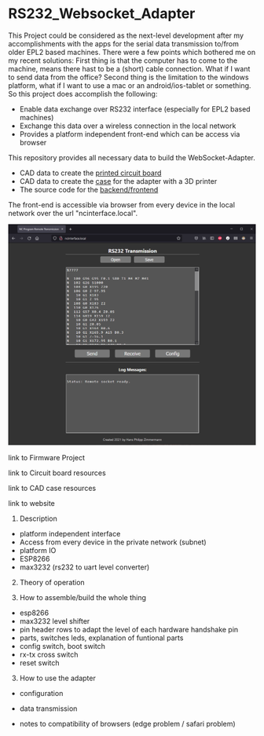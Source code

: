 # RS232_Websocket_Adapter

This Project could be considered as the next-level development after my accomplishments with the apps for the serial data transmission to/from older EPL2 based machines. There were a few points which bothered me on my recent solutions: First thing is that the computer has to come to the machine, means there hast to be a (short) cable connection. What if I want to send data from the office? Second thing is the limitation to the windows platform, what if I want to use a mac or an android/ios-tablet or something. So this project does accomplish the following:
- Enable data exchange over RS232 interface (especially for EPL2 based machines)
- Exchange this data over a wireless connection in the local network
- Provides a platform independent front-end which can be access via browser

This repository provides all necessary data to build the WebSocket-Adapter.
- CAD data to create the [printed circuit board](CAD/Board)
- CAD data to create the [case](CAD/Case) for the adapter with a 3D printer
- The source code for the [backend/frontend](RS232WebSocketAdapter)

The front-end is accessible via browser from every device in the local network over the url "ncinterface.local".

![front-end view](IMG/html_interface.png)






link to Firmware Project

link to Circuit board resources

link to CAD case resources

link to website


1. Description
- platform independent interface
- Access from every device in the private network (subnet)
- platform IO
- ESP8266
- max3232 (rs232 to uart level converter)

<screenshot of the html page>

2. Theory of operation

3. How to assemble/build the whole thing

- esp8266
- max3232 level shifter
- pin header rows to adapt the level of each hardware handshake pin
- parts, switches leds, explanation of funtional parts
- config switch, boot switch
- rx-tx cross switch
- reset switch

3. How to use the adapter

<foto of the adapter plugged in>

- configuration
- data transmission


- notes to compatibility of browsers (edge problem / safari problem)

